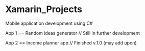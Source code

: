 # Xamarin_Projects
Mobile application development using C#

App 1 == Random ideas generator // Still in further development

App 2 == Income planner app // Finished v.1.0 (may add upon)

